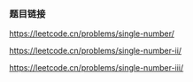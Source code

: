 ### 题目链接
https://leetcode.cn/problems/single-number/

https://leetcode.cn/problems/single-number-ii/

https://leetcode.cn/problems/single-number-iii/